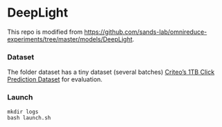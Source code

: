 # DeepLight
This repo is modified from https://github.com/sands-lab/omnireduce-experiments/tree/master/models/DeepLight.

### Dataset

The folder dataset has a tiny dataset (several batches) [Criteo’s 1TB Click Prediction Dataset](https://docs.microsoft.com/en-us/archive/blogs/machinelearning/now-available-on-azure-ml-criteos-1tb-click-prediction-dataset) for evaluation.

### Launch
```shell
mkdir logs
bash launch.sh
```